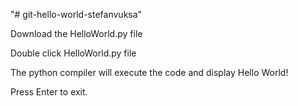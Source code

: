 "# git-hello-world-stefanvuksa" 

Download the HelloWorld.py file 

Double click HelloWorld.py file

The python compiler will execute the code and display Hello World!

Press Enter to exit.